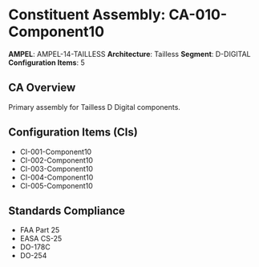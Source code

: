 # Constituent Assembly: CA-010-Component10

**AMPEL**: AMPEL-14-TAILLESS
**Architecture**: Tailless
**Segment**: D-DIGITAL
**Configuration Items**: 5

## CA Overview
Primary assembly for Tailless D Digital components.

## Configuration Items (CIs)
- CI-001-Component10
- CI-002-Component10
- CI-003-Component10
- CI-004-Component10
- CI-005-Component10

## Standards Compliance
- FAA Part 25
- EASA CS-25
- DO-178C
- DO-254
